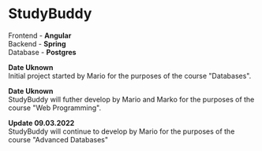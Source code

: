 # StudyBuddy
Frontend  - **Angular**<br>
Backend   - **Spring**<br>
Database  - **Postgres**<br>

**Date Uknown**<br>
Initial project started by Mario for the purposes of the course "Databases".

**Date Uknown**<br>
StudyBuddy will futher develop by Mario and Marko for the purposes of the course "Web Programming".

**Update 09.03.2022**<br>
StudyBuddy will continue to develop by Mario for the purposes of the course "Advanced Databases"

